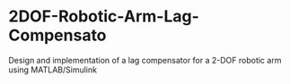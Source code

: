 # 2DOF-Robotic-Arm-Lag-Compensato
 Design and implementation of a lag compensator for a 2-DOF robotic arm using MATLAB/Simulink

